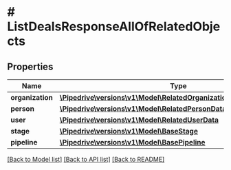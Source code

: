 # # ListDealsResponseAllOfRelatedObjects

## Properties

Name | Type | Description | Notes
------------ | ------------- | ------------- | -------------
**organization** | [**\Pipedrive\versions\v1\Model\RelatedOrganizationDataWithActiveFlag**](RelatedOrganizationDataWithActiveFlag.md) |  | [optional]
**person** | [**\Pipedrive\versions\v1\Model\RelatedPersonDataWithActiveFlag**](RelatedPersonDataWithActiveFlag.md) |  | [optional]
**user** | [**\Pipedrive\versions\v1\Model\RelatedUserData**](RelatedUserData.md) |  | [optional]
**stage** | [**\Pipedrive\versions\v1\Model\BaseStage**](BaseStage.md) |  | [optional]
**pipeline** | [**\Pipedrive\versions\v1\Model\BasePipeline**](BasePipeline.md) |  | [optional]

[[Back to Model list]](../README.md#documentation-for-models) [[Back to API list]](../README.md#documentation-for-api-endpoints) [[Back to README]](../README.md)
